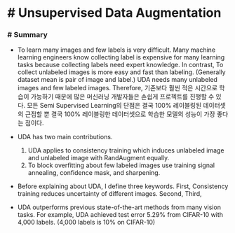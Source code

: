 # # Unsupervised Data Augmentation

### # Summary
- To learn many images and few labels is very difficult. Many machine learning engineers know collecting label is expensive for many learning tasks because collecting labels need expert knowledge. In contrast, To collect unlabeled images is more easy and fast than labeling. (Generally dataset mean is pair of image and label.) UDA needs many unlabeled images and few labeled images. Therefore, 기존보다 훨씬 적은 시간으로 학습이 가능하기 때문에 많은 머신러닝 개발자들은 손쉽게 프로젝트를 진행할 수 있다. 모든 Semi Supervised Learning의 단점은 결국 100% 레이블링된 데이터셋의 근접할 뿐 결국 100% 레이블링한 데이터셋으로 학습한 모델의 성능이 가장 좋다는 점이다.

- UDA has two main contributions. 
  1. UDA applies to consistency training which induces unlabeled image and unlabeled image with RandAugment equally.
  2. To block overfitting about few labeled images use training signal annealing, confidence mask, and sharpening.

- Before explaining about UDA, I define three keywords.
  First, Consistency training reduces uncertainty of different images.
  Second, 
  Third,

- UDA outperforms previous state-of-the-art methods from many vision tasks. For example, UDA achieved test error 5.29% from CIFAR-10 with 4,000 labels. (4,000 labels is 10% on CIFAR-10)

